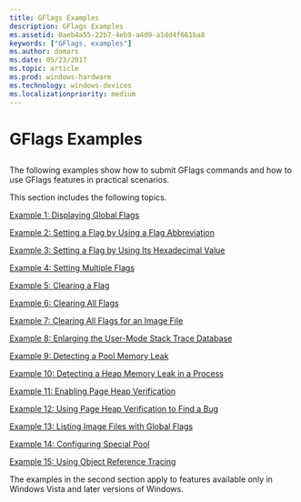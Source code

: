 ```yaml
---
title: GFlags Examples
description: GFlags Examples
ms.assetid: 0aeb4a55-22b7-4eb9-a4d9-a1dd4f661ba8
keywords: ["GFlags, examples"]
ms.author: domars
ms.date: 05/23/2017
ms.topic: article
ms.prod: windows-hardware
ms.technology: windows-devices
ms.localizationpriority: medium
---
```


# GFlags Examples


## <span id="ddk_gflags_examples_dtools"></span><span id="DDK_GFLAGS_EXAMPLES_DTOOLS"></span>


The following examples show how to submit GFlags commands and how to use GFlags features in practical scenarios.

This section includes the following topics.

[Example 1: Displaying Global Flags](example-1---displaying-global-flags.md)

[Example 2: Setting a Flag by Using a Flag Abbreviation](example-2---setting-a-flag-by-using-a-flag-abbreviation.md)

[Example 3: Setting a Flag by Using Its Hexadecimal Value](example-3---setting-a-flag-by-using-its-hexadecimal-value.md)

[Example 4: Setting Multiple Flags](example-4---setting-multiple-flags.md)

[Example 5: Clearing a Flag](example-5---clearing-a-flag.md)

[Example 6: Clearing All Flags](example-6---clearing-all-flags.md)

[Example 7: Clearing All Flags for an Image File](example-7---clearing-all-flags-for-an-image-file.md)

[Example 8: Enlarging the User-Mode Stack Trace Database](example-8---enlarging-the-user-mode-stack-trace-database.md)

[Example 9: Detecting a Pool Memory Leak](example-9---detecting-a-pool-memory-leak.md)

[Example 10: Detecting a Heap Memory Leak in a Process](example-10---detecting-a-heap-memory-leak-in-a-process.md)

[Example 11: Enabling Page Heap Verification](example-11---enabling-page-heap-verification.md)

[Example 12: Using Page Heap Verification to Find a Bug](example-12---using-page-heap-verification-to-find-a-bug.md)

[Example 13: Listing Image Files with Global Flags](example-13---listing-image-files-with-global-flags.md)

[Example 14: Configuring Special Pool](example-14---configuring-special-pool.md)

[Example 15: Using Object Reference Tracing](example-15--using-object-reference-tracing.md)

The examples in the second section apply to features available only in Windows Vista and later versions of Windows.

 

 





